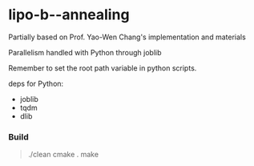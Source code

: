 
# lipo-b--annealing

Partially based on Prof. Yao-Wen Chang's implementation and materials

Parallelism handled with Python through joblib

Remember to set the root path variable in python scripts.

deps for Python:
- joblib
- tqdm
- dlib


### Build
>./clean
>cmake .
>make

